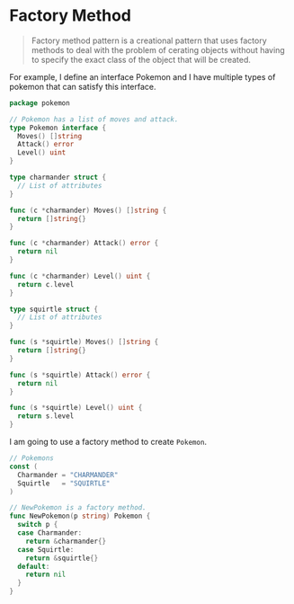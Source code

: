 # Factory Method

> Factory method pattern is a creational pattern that uses factory methods to deal with the problem of cerating objects without having to specify the exact class of the object that will be created.

For example, I define an interface Pokemon and I have multiple types of pokemon that can satisfy this interface.

```go
package pokemon

// Pokemon has a list of moves and attack.
type Pokemon interface {
  Moves() []string
  Attack() error
  Level() uint
}

type charmander struct {
  // List of attributes
}

func (c *charmander) Moves() []string {
  return []string{}
}

func (c *charmander) Attack() error {
  return nil
}

func (c *charmander) Level() uint {
  return c.level
}

type squirtle struct {
  // List of attributes
}

func (s *squirtle) Moves() []string {
  return []string{}
}

func (s *squirtle) Attack() error {
  return nil
}

func (s *squirtle) Level() uint {
  return s.level
}
```

I am going to use a factory method to create `Pokemon`.

```go
// Pokemons
const (
  Charmander = "CHARMANDER"
  Squirtle   = "SQUIRTLE"
)

// NewPokemon is a factory method.
func NewPokemon(p string) Pokemon {
  switch p {
  case Charmander:
    return &charmander{}
  case Squirtle:
    return &squirtle{}
  default:
    return nil
  }
}
```

